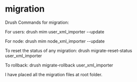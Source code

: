 # migration

Drush Commands for migration:

For users:
drush mim user_xml_importer --update

For node:
drush mim node_xml_importer --update

To reset the status of any migration:
drush migrate-reset-status user_xml_importer

To rollback:
drush migrate-rollback user_xml_importer

I have placed all the migration files at root folder.
